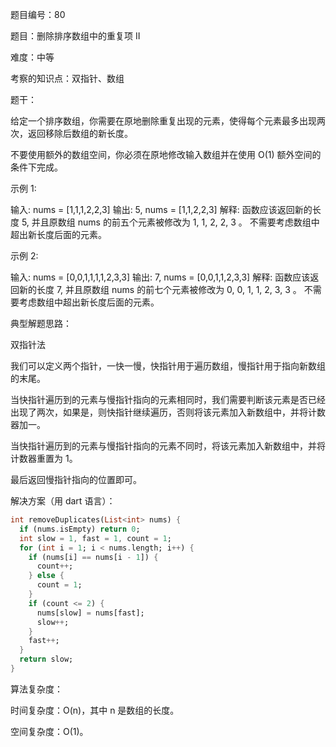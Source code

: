 题目编号：80

题目：删除排序数组中的重复项 II

难度：中等

考察的知识点：双指针、数组

题干：

给定一个排序数组，你需要在原地删除重复出现的元素，使得每个元素最多出现两次，返回移除后数组的新长度。

不要使用额外的数组空间，你必须在原地修改输入数组并在使用 O(1) 额外空间的条件下完成。

示例 1:

输入: nums = [1,1,1,2,2,3]
输出: 5, nums = [1,1,2,2,3]
解释:
函数应该返回新的长度 5, 并且原数组 nums 的前五个元素被修改为 1, 1, 2, 2, 3 。
不需要考虑数组中超出新长度后面的元素。

示例 2:

输入: nums = [0,0,1,1,1,1,2,3,3]
输出: 7, nums = [0,0,1,1,2,3,3]
解释:
函数应该返回新的长度 7, 并且原数组 nums 的前七个元素被修改为 0, 0, 1, 1, 2, 3, 3 。
不需要考虑数组中超出新长度后面的元素。

典型解题思路：

双指针法

我们可以定义两个指针，一快一慢，快指针用于遍历数组，慢指针用于指向新数组的末尾。

当快指针遍历到的元素与慢指针指向的元素相同时，我们需要判断该元素是否已经出现了两次，如果是，则快指针继续遍历，否则将该元素加入新数组中，并将计数器加一。

当快指针遍历到的元素与慢指针指向的元素不同时，将该元素加入新数组中，并将计数器重置为 1。

最后返回慢指针指向的位置即可。

解决方案（用 dart 语言）：

```dart
int removeDuplicates(List<int> nums) {
  if (nums.isEmpty) return 0;
  int slow = 1, fast = 1, count = 1;
  for (int i = 1; i < nums.length; i++) {
    if (nums[i] == nums[i - 1]) {
      count++;
    } else {
      count = 1;
    }
    if (count <= 2) {
      nums[slow] = nums[fast];
      slow++;
    }
    fast++;
  }
  return slow;
}
```

算法复杂度：

时间复杂度：O(n)，其中 n 是数组的长度。

空间复杂度：O(1)。